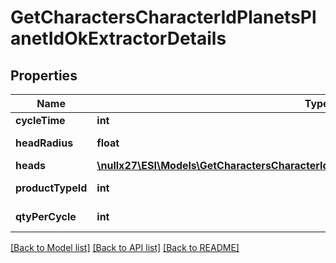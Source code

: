 # GetCharactersCharacterIdPlanetsPlanetIdOkExtractorDetails

## Properties
Name | Type | Description | Notes
------------ | ------------- | ------------- | -------------
**cycleTime** | **int** | in seconds | 
**headRadius** | **float** | head_radius number | 
**heads** | [**\nullx27\ESI\Models\GetCharactersCharacterIdPlanetsPlanetIdOkExtractorDetailsHeads[]**](GetCharactersCharacterIdPlanetsPlanetIdOkExtractorDetailsHeads.md) | heads array | 
**productTypeId** | **int** | product_type_id integer | 
**qtyPerCycle** | **int** | qty_per_cycle integer | 

[[Back to Model list]](../README.md#documentation-for-models) [[Back to API list]](../README.md#documentation-for-api-endpoints) [[Back to README]](../README.md)


